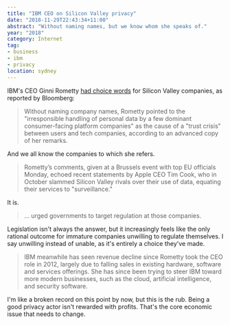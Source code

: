 ```yaml
---
title: "IBM CEO on Silicon Valley privacy"
date: "2018-11-29T22:43:34+11:00"
abstract: "Without naming names, but we know whom she speaks of."
year: "2018"
category: Internet
tag:
- business
- ibm
- privacy
location: sydney
---
```

IBM's CEO Ginni Rometty [had choice words] for Silicon Valley companies, as reported by Bloomberg:

> Without naming company names, Rometty pointed to the "irresponsible handling of personal data by a few dominant consumer-facing platform companies" as the cause of a "trust crisis" between users and tech companies, according to an advanced copy of her remarks.

And we all know the companies to which she refers.

> Rometty’s comments, given at a Brussels event with top EU officials Monday, echoed recent statements by Apple CEO Tim Cook, who in October slammed Silicon Valley rivals over their use of data, equating their services to "surveillance."

It is.

> ... urged governments to target regulation at those companies.

Legislation isn't always the answer, but it increasingly feels like the only rational outcome for immature companies unwilling to regulate themselves. I say unwilling instead of unable, as it's entirely a choice they've made.

> IBM meanwhile has seen revenue decline since Rometty took the CEO role in 2012, largely due to falling sales in existing hardware, software and services offerings. She has since been trying to steer IBM toward more modern businesses, such as the cloud, artificial intelligence, and security software.

I'm like a broken record on this point by now, but this is the rub. Being a good privacy actor isn't rewarded with profits. That's the core economic issue that needs to change.

[had choice words]: https://www.itprotoday.com/compliance/ibm-ceo-joins-apple-blasting-data-use-silicon-valley-firms "IBM CEO Joins Apple in Blasting Data Use by Silicon Valley Firms"
